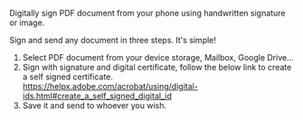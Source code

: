 Digitally sign PDF document from your phone using handwritten signature or image.  
  
Sign and send any document in three steps. It's simple!  
  
1. Select PDF document from your device storage, Mailbox, Google Drive...  
2. Sign with signature and digital certificate, follow the below link to create a self signed certificate.  
https://helpx.adobe.com/acrobat/using/digital-ids.html#create_a_self_signed_digital_id  
3. Save it and send to whoever you wish.
